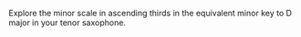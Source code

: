 Explore the minor scale in ascending thirds in the equivalent minor key to D major in your tenor saxophone.